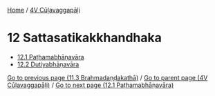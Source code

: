 
[Home](/) / [4V Cūḷavaggapāḷi](../4V.md)

# 12 Sattasatikakkhandhaka

* [12.1 Paṭhamabhāṇavāra](12/12.1.md)
* [12.2 Dutiyabhāṇavāra](12/12.2.md)

[Go to previous page (11.3 Brahmadaṇḍakathā)](11/11.3.md) / [Go to parent page (4V Cūḷavaggapāḷi)](0.md) / [Go to next page (12.1 Paṭhamabhāṇavāra)](12/12.1.md)


